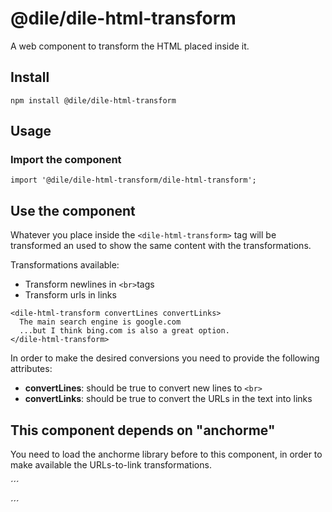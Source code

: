 # @dile/dile-html-transform

A web component to  transform the HTML placed inside it.

## Install

```
npm install @dile/dile-html-transform
```

## Usage

### Import the component

```
import '@dile/dile-html-transform/dile-html-transform';
```

## Use the component

Whatever you place inside the ```<dile-html-transform>``` tag will be transformed an used to show the same content with the transformations.

Transformations available:
- Transform newlines in ```<br>```tags 
- Transform urls in links

```
<dile-html-transform convertLines convertLinks>
  The main search engine is google.com
  ...but I think bing.com is also a great option.
</dile-html-transform>
```

In order to make the desired conversions you need to provide the following attributes:

- **convertLines**: should be true to convert new lines to ```<br>``` 
- **convertLinks**: should be true to convert the URLs in the text into links

## This component depends on "anchorme"

You need to load the anchorme library before to this component, in order to make available the URLs-to-link transformations.

´´´
<script src="https://cdnjs.cloudflare.com/ajax/libs/anchorme/2.1.2/anchorme.min.js"></script>
´´´
